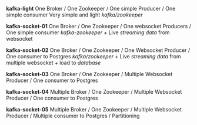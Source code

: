 **kafka-light**
One Broker / One Zookeeper / One simple Producer / One simple consumer
Very simple and light *kafka/zookeeper*

**kafka-socket-01**
One Broker / One Zookeeper / One websocket Producers / One simple consumer
*kafka-zookeeper* + Live *streaming data* from websocket

**kafka-socket-02**
One Broker / One Zookeeper / One Websocket Producer / One consumer to Postgres
*kafka/zookeeper* + Live *streaming data* from multiple websocket + load to *database*

**kafka-socket-03**
One Broker / One Zookeeper / Multiple Websocket Producer / One consumer to Postgres

**kafka-socket-04**
Multiple Broker / One Zookeeper / Multiple Websocket Producer / One consumer to Postgres

**kafka-socket-05**
Multiple Broker / One Zookeeper / Multiple Websocket Producer / Multiple consumer to Postgres / Partitioning

